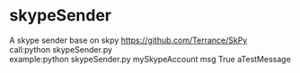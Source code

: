 # skypeSender

A skype sender base on skpy https://github.com/Terrance/SkPy<br>
call:python skypeSender.py <account> <type> <authChk> <msg> <br>
example:python skypeSender.py mySkypeAccount msg True aTestMessage
